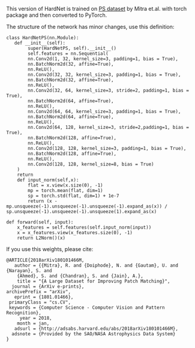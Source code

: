 This version of HardNet is trained on [PS dataset](https://github.com/rmitra/PS-Dataset) by Mitra et.al. with torch package and then converted to PyTorch. 

The structure of the network has minor changes, use this definition:
    
    class HardNetPS(nn.Module):
       def __init__(self):
            super(HardNetPS, self).__init__()
            self.features = nn.Sequential(
            nn.Conv2d(1, 32, kernel_size=3, padding=1, bias = True),
            nn.BatchNorm2d(32, affine=True),
            nn.ReLU(),
            nn.Conv2d(32, 32, kernel_size=3, padding=1, bias = True),
            nn.BatchNorm2d(32, affine=True),
            nn.ReLU(),
            nn.Conv2d(32, 64, kernel_size=3, stride=2, padding=1, bias = True),
            nn.BatchNorm2d(64, affine=True),
            nn.ReLU(),
            nn.Conv2d(64, 64, kernel_size=3, padding=1, bias = True),
            nn.BatchNorm2d(64, affine=True),
            nn.ReLU(),
            nn.Conv2d(64, 128, kernel_size=3, stride=2,padding=1, bias = True),
            nn.BatchNorm2d(128, affine=True),
            nn.ReLU(),
            nn.Conv2d(128, 128, kernel_size=3, padding=1, bias = True),
            nn.BatchNorm2d(128, affine=True),
            nn.ReLU(),
            nn.Conv2d(128, 128, kernel_size=8, bias = True)
        )
        return
        def input_norm(self,x):
            flat = x.view(x.size(0), -1)
            mp = torch.mean(flat, dim=1)
            sp = torch.std(flat, dim=1) + 1e-7
            return (x - mp.unsqueeze(-1).unsqueeze(-1).unsqueeze(-1).expand_as(x)) / sp.unsqueeze(-1).unsqueeze(-1).unsqueeze(1).expand_as(x)

    def forward(self, input):
        x_features = self.features(self.input_norm(input))
        x = x_features.view(x_features.size(0), -1)
        return L2Norm()(x)


If you use this weights, please cite:
    
    
    @ARTICLE{2018arXiv180101466M,
       author = {{Mitra}, R. and {Doiphode}, N. and {Gautam}, U. and {Narayan}, S. and 
        {Ahmed}, S. and {Chandran}, S. and {Jain}, A.},
        title = "{A Large Dataset for Improving Patch Matching}",
      journal = {ArXiv e-prints},
    archivePrefix = "arXiv",
       eprint = {1801.01466},
     primaryClass = "cs.CV",
     keywords = {Computer Science - Computer Vision and Pattern Recognition},
         year = 2018,
        month = jan,
       adsurl = {http://adsabs.harvard.edu/abs/2018arXiv180101466M},
      adsnote = {Provided by the SAO/NASA Astrophysics Data System}
    }

